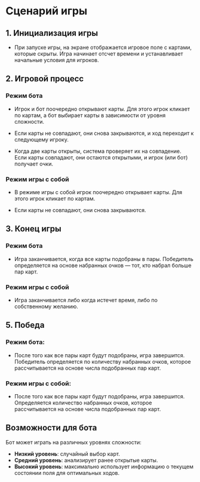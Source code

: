 # Сценарий игры

## 1. Инициализация игры

- При запуске игры, на экране отображается игровое поле с картами, которые скрыты. Игра начинает отсчет времени и устанавливает начальные условия для игроков.

## 2. Игровой процесс

### Режим бота

- Игрок и бот поочередно открывают карты. Для этого игрок кликает по картам, а бот выбирает карты в зависимости от уровня сложности.

- Если карты не совпадают, они снова закрываются, и ход переходит к следующему игроку.

- Когда две карты открыты, система проверяет их на совпадение. Если карты совпадают, они остаются открытыми, и игрок (или бот) получает очки.

### Режим игры с собой

- В режиме игры с собой игрок поочередно открывает карты. Для этого игрок кликает по картам.

- Если карты не совпадают, они снова закрываются.

## 3. Конец игры

### Режим бота

- Игра заканчивается, когда все карты подобраны в пары. Победитель определяется на основе набранных очков — тот, кто набрал больше пар карт.

### Режим игры с собой

- Игра заканчивается либо когда истечет время, либо по собственному желанию.

## 5. Победа

### Режим бота:

- После того как все пары карт будут подобраны, игра завершится. Победитель определяется по количеству набранных очков, которое рассчитывается на основе числа подобранных пар карт.

### Режим игры с собой:

- После того как все пары карт будут подобраны, игра завершится. Определяется количество набранных очков, которое рассчитывается на основе числа подобранных пар карт.

## Возможности для бота

Бот может играть на различных уровнях сложности:

- **Низкий уровень**: случайный выбор карт.
- **Средний уровень**: анализирует ранее открытые карты.
- **Высокий уровень**: максимально использует информацию о текущем состоянии поля для оптимальных ходов.

